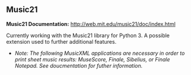 ## Music21

**Music21 Documentation:**
http://web.mit.edu/music21/doc/index.html

Currently working with the Music21 library for Python 3. A possible extension used to further additional features.

* *Note: The following MusicXML applications are necessary in order to print sheet music results: MuseScore, Finale, Sibelius, or Finale Notepad. See doucmentation for futher information.* 
